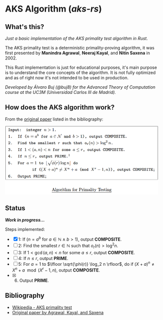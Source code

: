 # AKS Algorithm (_aks-rs_)

## What's this?

_Just a basic implementation of the AKS primality test algorithm in Rust._

The AKS primality test is a deterministic primality-proving algorithm, it was first presented by **Manindra Agrawal**, **Neeraj Kayal**, and **Nitin Saxena** in 2002.

This Rust implementation is just for educational purposes, it's main purpose is to understand the core concepts of the algorithm. It is not fully optimized and as of right now it's not intended to be used in production.

_Developed by Álvaro Buj (@buj8) for the Advanced Theory of Computation course at the UC3M (Universidad Carlos III de Madrid)._

## How does the AKS algorithm work?

From the [original paper](https://www.cse.iitk.ac.in/users/manindra/algebra/primality_v6.pdf) listed in the bibliography:

![aks-algorithm](assets/aks-algo.png)

## Status

_**Work in progress...**_

Steps implemented:

- [x] 1: If ($n = a^b$ for $a \in \mathbb{N} \land b \gt 1$), output **COMPOSITE**.
- [ ] 2: Find the smallest $r \in \mathbb{N}$ such that $o_r(n) \gt \log^2 n$.
- [ ] 3: If $1 \lt \gcd(a, n) \lt n$ for some $a \leq r$, output **COMPOSITE**.
- [ ] 4: If $n \leq r$, output **PRIME**.
- [ ] 5: For $a = 1$ to $\lfloor \sqrt{\phi(r)} \log_2 n \rfloor$, do if $(X + a)^n \neq X^n + a \mod (X^r - 1, n)$, output **COMPOSITE**.
- [x] 6. Output **PRIME**.

## Bibliography

- [Wikipedia - AKS primality test](https://en.wikipedia.org/wiki/AKS_primality_test)
- [Original paper by Agrawal, Kayal, and Saxena](https://www.cse.iitk.ac.in/users/manindra/algebra/primality_v6.pdf)
